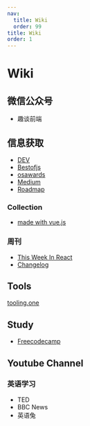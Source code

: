 ```yaml
---
nav:
  title: Wiki
  order: 99
title: Wiki
order: 1
---
```


# Wiki

## 微信公众号

- 趣谈前端

## 信息获取

- [DEV](https://dev.to/)
- [Bestofjs](https://bestofjs.org/)
- [osawards](https://osawards.com/)
- [Medium](https://medium.com/)
- [Roadmap](https://roadmap.sh/)

### Collection

- [made with vue.js](https://madewithvuejs.com/)

### 周刊

- [This Week In React](https://www.getrevue.co/profile/thisweekinreact)
- [Changelog](https://changelog.com/)

## Tools

[tooling.one](https://tooling.one/)

## Study

- [Freecodecamp](https://www.freecodecamp.org/)

## Youtube Channel

### 英语学习

- TED
- BBC News
- 英语兔

